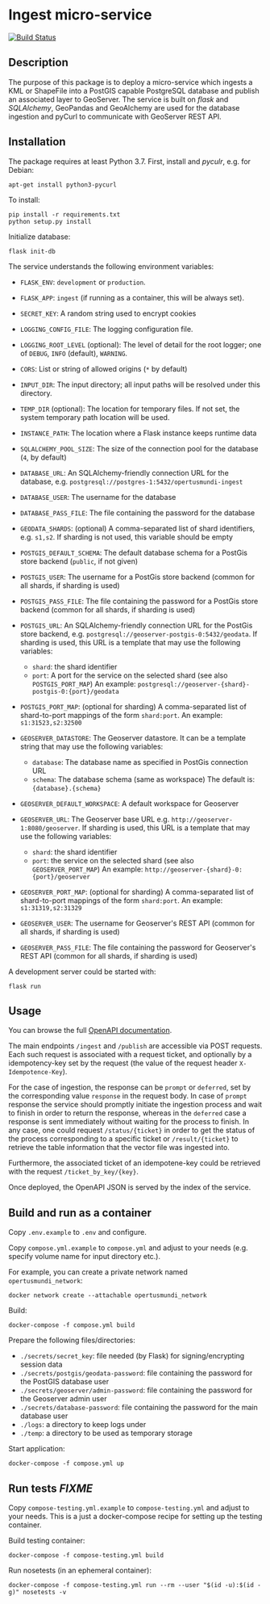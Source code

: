 # Ingest micro-service

[![Build Status](https://ci.dev-1.opertusmundi.eu:9443/api/badges/OpertusMundi/ingest/status.svg?ref=refs/heads/master)](https://ci.dev-1.opertusmundi.eu:9443/OpertusMundi/ingest)

## Description

The purpose of this package is to deploy a micro-service which ingests a KML or ShapeFile into a PostGIS capable PostgreSQL database and publish an associated layer to GeoServer.
The service is built on *flask* and *SQLAlchemy*, GeoPandas and GeoAlchemy are used for the database ingestion and pyCurl to communicate with GeoServer REST API.

## Installation

The package requires at least Python 3.7. First, install and *pyculr*, e.g. for Debian:
```
apt-get install python3-pycurl
```

To install:
```
pip install -r requirements.txt
python setup.py install
```

Initialize database:
```
flask init-db
```

The service understands the following environment variables:
- `FLASK_ENV`: `development` or `production`.
- `FLASK_APP`: `ingest` (if running as a container, this will be always set).
- `SECRET_KEY`: A random string used to encrypt cookies
- `LOGGING_CONFIG_FILE`: The logging configuration file.
- `LOGGING_ROOT_LEVEL` (optional): The level of detail for the root logger; one of `DEBUG`, `INFO` (default), `WARNING`.
- `CORS`: List or string of allowed origins (`*` by default)
- `INPUT_DIR`: The input directory; all input paths will be resolved under this directory. 
- `TEMP_DIR` (optional): The location for temporary files. If not set, the system temporary path location will be used.
- `INSTANCE_PATH`: The location where a Flask instance keeps runtime data
- `SQLALCHEMY_POOL_SIZE`: The size of the connection pool for the database (`4`, by default)
- `DATABASE_URL`: An SQLAlchemy-friendly connection URL for the database, e.g. `postgresql://postgres-1:5432/opertusmundi-ingest`
- `DATABASE_USER`: The username for the database
- `DATABASE_PASS_FILE`: The file containing the password for the database
- `GEODATA_SHARDS`: (optional) A comma-separated list of shard identifiers, e.g. `s1,s2`. If sharding is not used, this variable should be empty
- `POSTGIS_DEFAULT_SCHEMA`: The default database schema for a PostGis store backend (`public`, if not given)
- `POSTGIS_USER`: The username for a PostGis store backend (common for all shards, if sharding is used)
- `POSTGIS_PASS_FILE`: The file containing the password for a PostGis store backend (common for all shards, if sharding is used) 
- `POSTGIS_URL`: An SQLAlchemy-friendly connection URL for the PostGis store backend, e.g. `postgresql://geoserver-postgis-0:5432/geodata`. If sharding is used, this URL is a template that may use the following variables:
    * `shard`: the shard identifier
    * `port`: A port for the service on the selected shard (see also `POSTGIS_PORT_MAP`)
  An example: `postgresql://geoserver-{shard}-postgis-0:{port}/geodata`
- `POSTGIS_PORT_MAP`: (optional for sharding) A comma-separated list of shard-to-port mappings of the form `shard:port`. An example: `s1:31523,s2:32500`

- `GEOSERVER_DATASTORE`: The Geoserver datastore. It can be a template string that may use the following variables:
     * `database`: The database name as specified in PostGis connection URL
     * `schema`: The database schema (same as workspace)
  The default is: `{database}.{schema}`
- `GEOSERVER_DEFAULT_WORKSPACE`: A default workspace for Geoserver
- `GEOSERVER_URL`: The Geoserver base URL e.g. `http://geoserver-1:8080/geoserver`. If sharding is used, this URL is a template that may use the following variables:
     * `shard`: the shard identifier
     * `port`: the service on the selected shard (see also `GEOSERVER_PORT_MAP`)
  An example: `http://geoserver-{shard}-0:{port}/geoserver`
- `GEOSERVER_PORT_MAP`:  (optional for sharding) A comma-separated list of shard-to-port mappings of the form `shard:port`. An example: `s1:31319,s2:31329`
- `GEOSERVER_USER`: The username for Geoserver's REST API (common for all shards, if sharding is used)
- `GEOSERVER_PASS_FILE`: The file containing the password for Geoserver's REST API (common for all shards, if sharding is used)


A development server could be started with:
```
flask run
```

## Usage

You can browse the full [OpenAPI documentation](https://opertusmundi.github.io/ingest/).

The main endpoints `/ingest` and `/publish` are accessible via POST requests. Each such request is associated with a request ticket, and optionally by a idempotency-key set by the request (the value of the request header `X-Idempotence-Key`).

For the case of ingestion, the response can be `prompt` or `deferred`, set by the corresponding value `response` in the request body. In case of `prompt` response the service should promptly initiate the ingestion process and wait to finish in order to return the response, whereas in the `deferred` case a response is sent immediately without waiting for the process to finish. In any case, one could request `/status/{ticket}` in order to get the status of the process corresponding to a specific ticket or `/result/{ticket}` to retrieve the table information that the vector file was ingested into.

Furthermore, the associated ticket of an idempotene-key could be retrieved with the request `/ticket_by_key/{key}`.

Once deployed, the OpenAPI JSON is served by the index of the service.


## Build and run as a container

Copy `.env.example` to `.env` and configure.

Copy `compose.yml.example` to `compose.yml` and adjust to your needs (e.g. specify volume name for input directory etc.).

For example, you can create a private network named `opertusmundi_network`:

    docker network create --attachable opertusmundi_network

Build:

    docker-compose -f compose.yml build

Prepare the following files/directories:

   * `./secrets/secret_key`: file needed (by Flask) for signing/encrypting session data
   * `./secrets/postgis/geodata-password`: file containing the password for the PostGIS database user
   * `./secrets/geoserver/admin-password`: file containing the password for the Geoserver admin user
   * `./secrets/database-password`: file containing the password for the main database user
   * `./logs`: a directory to keep logs under
   * `./temp`: a directory to be used as temporary storage

Start application:

    docker-compose -f compose.yml up


## Run tests *FIXME*

Copy `compose-testing.yml.example` to `compose-testing.yml` and adjust to your needs. This is a just a docker-compose recipe for setting up the testing container.

Build testing container:

    docker-compose -f compose-testing.yml build

Run nosetests (in an ephemeral container):

    docker-compose -f compose-testing.yml run --rm --user "$(id -u):$(id -g)" nosetests -v

